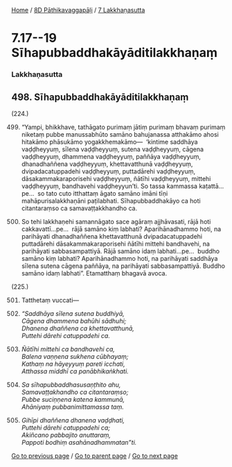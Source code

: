 
[Home](/) / [8D Pāthikavaggapāḷi](/tipitaka/8D.md) / [7 Lakkhaṇasutta](/tipitaka/8D/7.md)

# 7.17--19 Sīhapubbaddhakāyāditilakkhaṇaṃ

### Lakkhaṇasutta

## 498. Sīhapubbaddhakāyāditilakkhaṇaṃ

(224.)

499. “Yampi, bhikkhave, tathāgato purimaṃ jātiṃ purimaṃ bhavaṃ purimaṃ niketaṃ pubbe manussabhūto samāno bahujanassa atthakāmo ahosi hitakāmo phāsukāmo yogakkhemakāmo—  ‘kintime saddhāya vaḍḍheyyuṃ, sīlena vaḍḍheyyuṃ, sutena vaḍḍheyyuṃ, cāgena vaḍḍheyyuṃ, dhammena vaḍḍheyyuṃ, paññāya vaḍḍheyyuṃ, dhanadhaññena vaḍḍheyyuṃ, khettavatthunā vaḍḍheyyuṃ, dvipadacatuppadehi vaḍḍheyyuṃ, puttadārehi vaḍḍheyyuṃ, dāsakammakaraporisehi vaḍḍheyyuṃ, ñātīhi vaḍḍheyyuṃ, mittehi vaḍḍheyyuṃ, bandhavehi vaḍḍheyyun’ti. So tassa kammassa kaṭattā…pe…  so tato cuto itthattaṃ āgato samāno imāni tīṇi mahāpurisalakkhaṇāni paṭilabhati. Sīhapubbaddhakāyo ca hoti citantaraṃso ca samavaṭṭakkhandho ca.

500. So tehi lakkhaṇehi samannāgato sace agāraṃ ajjhāvasati, rājā hoti cakkavattī…pe…  rājā samāno kiṃ labhati? Aparihānadhammo hoti, na parihāyati dhanadhaññena khettavatthunā dvipadacatuppadehi puttadārehi dāsakammakaraporisehi ñātīhi mittehi bandhavehi, na parihāyati sabbasampattiyā. Rājā samāno idaṃ labhati…pe…  buddho samāno kiṃ labhati? Aparihānadhammo hoti, na parihāyati saddhāya sīlena sutena cāgena paññāya, na parihāyati sabbasampattiyā. Buddho samāno idaṃ labhati”. Etamatthaṃ bhagavā avoca.

(225.)

501. Tatthetaṃ vuccati—

502. _“Saddhāya sīlena sutena buddhiyā,_  
_Cāgena dhammena bahūhi sādhuhi;_  
_Dhanena dhaññena ca khettavatthunā,_  
_Puttehi dārehi catuppadehi ca._  


503. _Ñātīhi mittehi ca bandhavehi ca,_  
_Balena vaṇṇena sukhena cūbhayaṃ;_  
_Kathaṃ na hāyeyyuṃ pareti icchati,_  
_Atthassa middhī ca panābhikaṅkhati._  


504. _Sa sīhapubbaddhasusaṇṭhito ahu,_  
_Samavaṭṭakhandho ca citantaraṃso;_  
_Pubbe suciṇṇena katena kammunā,_  
_Ahāniyaṃ pubbanimittamassa taṃ._  


505. _Gihīpi dhaññena dhanena vaḍḍhati,_  
_Puttehi dārehi catuppadehi ca;_  
_Akiñcano pabbajito anuttaraṃ,_  
_Pappoti bodhiṃ asahānadhammatan”ti._  


[Go to previous page](/tipitaka/8D/7/7.15--16.md) / [Go to parent page](/tipitaka/8D/7.md) / [Go to next page](/tipitaka/8D/7/7.20.md)



